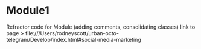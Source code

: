 # Module1
Refractor code for Module  (adding comments, consolidating classes)
link to page > file:///Users/rodneyscott/urban-octo-telegram/Develop/index.html#social-media-marketing
